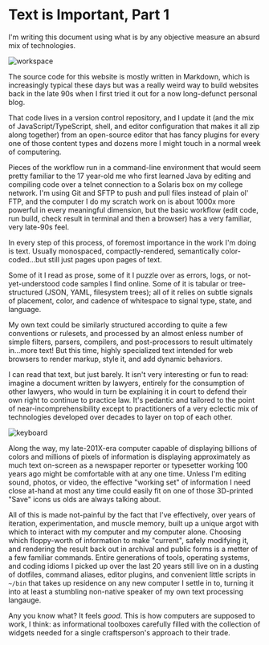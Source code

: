 # Text is Important, Part 1

I'm writing this document using what is by any objective measure an absurd mix of technologies.

![workspace](/images/photoroll/DSCF0796.jpg)

The source code for this website is mostly written in Markdown, which is increasingly typical these days but was a really weird way to build websites back in the late 90s when I first tried it out for a now long-defunct personal blog.

That code lives in a version control repository, and I update it (and the mix of JavaScript/TypeScript, shell, and editor configuration that makes it all zip along together) from an open-source editor that has fancy plugins for every one of those content types and dozens more I might touch in a normal week of computering.

Pieces of the workflow run in a command-line environment that would seem pretty familiar to the 17 year-old me who first learned Java by editing and compiling code over a telnet connection to a Solaris box on my college network. I'm using Git and SFTP to push and pull files instead of plain ol' FTP, and the computer I do my scratch work on is about 1000x more powerful in every meaningful dimension, but the basic workflow (edit code, run build, check result in terminal and then a browser) has a very familiar, very late-90s feel.

In every step of this process, of foremost importance in the work I'm doing is text. Usually monospaced, compactly-rendered, semantically color-coded...but still just pages upon pages of text.

Some of it I read as prose, some of it I puzzle over as errors, logs, or not-yet-understood code samples I find online. Some of it is tabular or tree-structured (JSON, YAML, filesystem trees); all of it relies on subtle signals of placement, color, and cadence of whitespace to signal type, state, and language.

My own text could be similarly structured according to quite a few conventions or rulesets, and processed by an almost enless number of simple filters, parsers, compilers, and post-processors to result ultimately in...more text! But this time, highly specialized text intended for web browsers to render markup, style it, and add dynamic behaviors.

I can read that text, but just barely. It isn't very interesting or fun to read: imagine a document written by lawyers, entirely for the consumption of other lawyers, who would in turn be explaining it in court to defend their own right to continue to practice law. It's pedantic and tailored to the point of near-incomprehensibility except to practitioners of a very eclectic mix of technologies developed over decades to layer on top of each other.

![keyboard](/images/photoroll/DSCF0783.jpg)

Along the way, my late-201X-era computer capable of displaying billions of colors and millions of pixels of information is displaying approximately as much text on-screen as a newspaper reporter or typesetter working 100 years ago might be comfortable with at any one time. Unless I'm editing sound, photos, or video, the effective "working set" of information I need close at-hand at most any time could easily fit on one of those 3D-printed "Save" icons us olds are always talking about.

All of this is made not-painful by the fact that I've effectively, over years of iteration, experimentation, and muscle memory, built up a unique argot with which to interact with my computer and my computer alone. Choosing which floppy-worth of information to make "current", safely modifying it, and rendering the result back out in archival and public forms is a metter of a few familiar commands. Entire generations of tools, operating systems, and coding idioms I picked up over the last 20 years still live on in a dusting of dotfiles, command aliases, editor plugins, and convenient little scripts in `~/bin` that takes up residence on any new computer I settle in to, turning it into at least a stumbling non-native speaker of my own text processing langauge.

Any you know what? It feels _good_. This is how computers are supposed to work, I think: as informational toolboxes carefully filled with the collection of widgets needed for a single craftsperson's approach to their trade.